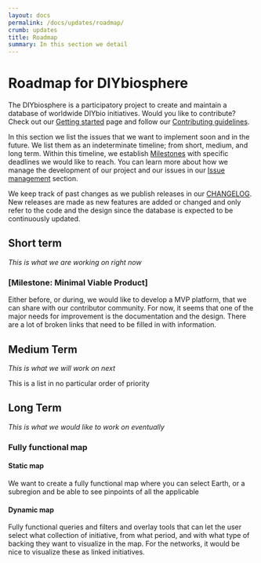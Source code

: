 ```yaml
---
layout: docs
permalink: /docs/updates/roadmap/
crumb: updates
title: Roadmap
summary: In this section we detail
---
```


# Roadmap for DIYbiosphere
The DIYbiosphere is a participatory project to create and maintain a database of worldwide DIYbio initiatives. Would you like to contribute? Check out our [Getting started] page and follow our [Contributing guidelines].

In this section we list the issues that we want to implement soon and in the future. We list them as an indeterminate timeline; from short, medium, and long term. Within this timeline, we establish [Milestones] with specific deadlines we would like to reach. You can learn more about how we manage the development of our project and our issues in our [Issue management] section.

We keep track of past changes as we publish releases in our [CHANGELOG]. New releases are made as new features are added or changed and only refer to the code and the design since the database is expected to be continuously updated.

## Short term
_This is what we are working on right now_

### [Milestone: Minimal Viable Product]
Either before, or during, we would like to develop a MVP platform, that we can share with our contributor community. For now, it seems that one of the major needs for improvement is the documentation and the design. There are a lot of broken links that need to be filled in with information.


## Medium Term
_This is what we will work on next_

This is a list in no particular order of priority



## Long Term
_This is what we would like to work on eventually_

### Fully functional map
#### Static map
We want to create a fully functional map where you can select Earth, or a subregion and be able to see pinpoints of all the applicable

#### Dynamic map
Fully functional queries and filters and overlay tools that can let the user select what collection of initiative, from what period, and with what type of backing they want to visualize in the map.
For the networks, it would be nice to visualize these as linked initiatives.

[Getting started]: /docs/help/getting-started
[Contributing guidelines]: /docs/contributing
[Milestones]: #
[Issue management]: #
[Changelog]: /docs/changelog
[Milestone:Minimal Viable Product]: https://github.com/DIYbiosphere/diybiosphere.io/milestones/Minimal%20Viable%20Product
